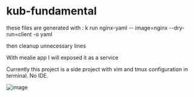 # kub-fundamental

these files are generated with : 
k run nginx-yaml -- image=nginx --dry-run=client -o yaml

then cleanup unnecessary lines

With mealie app I will exposed it as a service

Currently this project is a side project with vim and tmux configuration in terminal. No IDE. 

![image](https://github.com/user-attachments/assets/fdfd16ae-3dbb-463b-995b-83978654630d)
